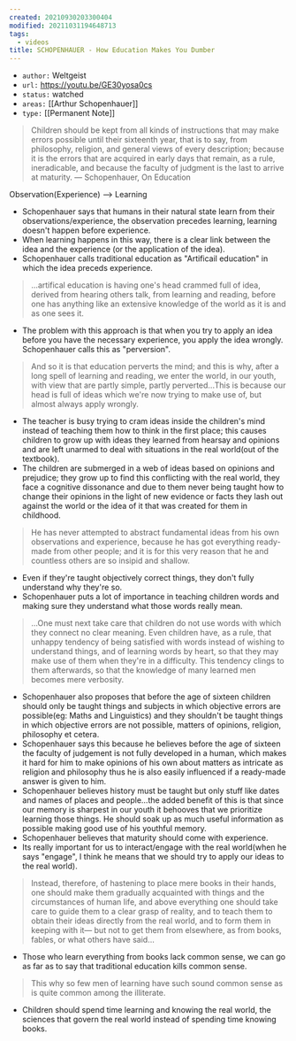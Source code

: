 ```yaml
---
created: 20210930203300404
modified: 20211031194648713
tags:
  - videos
title: SCHOPENHAUER - How Education Makes You Dumber
---
```


- `author:` Weltgeist
- `url:` https://youtu.be/GE30yosa0cs
- `status:` watched
- `areas:` [[Arthur Schopenhauer]]
- `type:` [[Permanent Note]]

> Children should be kept from all kinds of instructions that may make errors possible until their sixteenth year, that is to say, from philosophy, religion, and general views of every description; because it is the errors that are acquired in early days that remain, as a rule, ineradicable, and because the faculty of judgment is the last to arrive at maturity. — Schopenhauer, On Education

Observation(Experience) —> Learning

- Schopenhauer says that humans in their natural state learn from their observations/experience, the observation precedes learning, learning doesn't happen before experience.
- When learning happens in this way, there is a clear link between the idea and the experience (or the application of the idea).
- Schopenhauer calls traditional education as "Artificail education" in which the idea preceds experience.

> ...artifical education is having one's head crammed full of idea, derived from hearing others talk, from learning and reading, before one has anything like an extensive knowledge of the world as it is and as one sees it.

- The problem with this approach is that when you try to apply an idea before you have the necessary experience, you apply the idea wrongly. Schopenhauer calls this as "perversion".

> And so it is that education perverts the mind; and this is why, after a long spell of learning and reading, we enter the world, in our youth, with view that are partly simple, partly perverted...This is because our head is full of ideas which we're now trying to make use of, but almost always apply wrongly.

- The teacher is busy trying to cram ideas inside the children's mind instead of teaching them how to think in the first place; this causes children to grow up with ideas they learned from hearsay and opinions and are left unarmed to deal with situations in the real world(out of the textbook).
- The children are submerged in a web of ideas based on opinions and prejudice; they grow up to find this conflicting with the real world, they face a cognitive dissonance and due to them never being taught how to change their opinions in the light of new evidence or facts they lash out against the world or the idea of it that was created for them in childhood.

> He has never attempted to abstract fundamental ideas from his own observations and experience, because he has got everything ready-made from other people; and it is for this very reason that he and countless others are so insipid and shallow.

- Even if they're taught objectively correct things, they don't fully understand why they're so.
- Schopenhauer puts a lot of importance in teaching children words and making sure they understand what those words really mean.

> ...One must next take care that children do not use words with which they connect no clear meaning. Even children have, as a rule, that unhappy tendency of being satisfied with words instead of wishing to understand things, and of learning words by heart, so that they may make use of them when they're in a difficulty. This tendency clings to them afterwards, so that the knowledge of many learned men becomes mere verbosity.

- Schopenhauer also proposes that before the age of sixteen children should only be taught things and subjects in which objective errors are possible(eg: Maths and Linguistics) and they shouldn't be taught things in which objective errors are not possible, matters of opinions, religion, philosophy et cetera.
- Schopenhauer says this because he believes before the age of sixteen the faculty of judgement is not fully developed in a human, which makes it hard for him to make opinions of his own about matters as intricate as religion and philosophy thus he is also easily influenced if a ready-made answer is given to him.
- Schopenhauer believes history must be taught but only stuff like dates and names of places and people...the added benefit of this is that since our memory is sharpest in our youth it behooves that we prioritize learning those things. He should soak up as much useful information as possible making good use of his youthful memory.
- Schopenhauer believes that maturity should come with experience.
- Its really important for us to interact/engage with the real world(when he says "engage", I think he means that we should try to apply our ideas to the real world).

> Instead, therefore, of hastening to place mere books in their hands, one should make them gradually acquainted with things and the circumstances of human life, and above everything one should take care to guide them to a clear grasp of reality, and to teach them to obtain their ideas directly from the real world, and to form them in keeping with it— but not to get them from elsewhere, as from books, fables, or what others have said...

- Those who learn everything from books lack common sense, we can go as far as to say that traditional education kills common sense.

> This why so few men of learning have such sound common sense as is quite common among the illiterate.

- Children should spend time learning and knowing the real world, the sciences that govern the real world instead of spending time knowing books.
